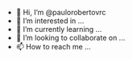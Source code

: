- 👋 Hi, I’m @paulorobertovrc
- 👀 I’m interested in ...
- 🌱 I’m currently learning ...
- 💞️ I’m looking to collaborate on ...
- 📫 How to reach me ...

<!---
paulorobertovrc/paulorobertovrc is a ✨ special ✨ repository because its `README.md` (this file) appears on your GitHub profile.
You can click the Preview link to take a look at your changes.
--->
